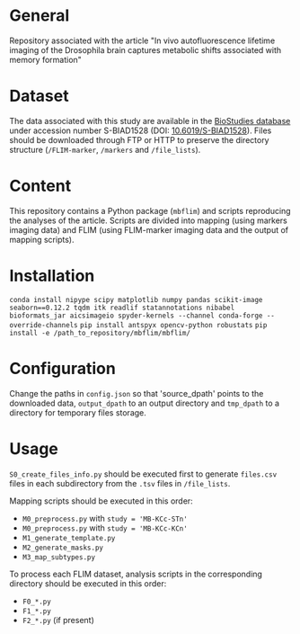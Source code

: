 # General
Repository associated with the article "In vivo autofluorescence lifetime imaging of the Drosophila brain captures metabolic shifts associated with memory formation"

# Dataset
The data associated with this study are available in the [BioStudies database](https://www.ebi.ac.uk/biostudies) under accession number S-BIAD1528 (DOI: [10.6019/S-BIAD1528](https://doi.org/10.6019/S-BIAD1528)). Files should be downloaded through FTP or HTTP to preserve the directory structure (`/FLIM-marker`, `/markers` and `/file_lists`).

# Content
This repository contains a Python package (`mbflim`) and scripts reproducing the analyses of the article. Scripts are divided into mapping (using markers imaging data) and FLIM (using FLIM-marker imaging data and the output of mapping scripts).

# Installation
`conda install nipype scipy matplotlib numpy pandas scikit-image seaborn==0.12.2 tqdm itk readlif statannotations nibabel bioformats_jar aicsimageio spyder-kernels --channel conda-forge --override-channels`
`pip install antspyx opencv-python robustats`
`pip install -e /path_to_repository/mbflim/mbflim/`

# Configuration
Change the paths in `config.json` so that 'source_dpath' points to the downloaded data, `output_dpath` to an output directory and `tmp_dpath` to a directory for temporary files storage.

# Usage
`S0_create_files_info.py` should be executed first to generate `files.csv` files in each subdirectory from the `.tsv` files in `/file_lists`.

Mapping scripts should be executed in this order:
- `M0_preprocess.py` with `study = 'MB-KCc-STn'`
- `M0_preprocess.py` with `study = 'MB-KCc-KCn'`
- `M1_generate_template.py`
- `M2_generate_masks.py`
- `M3_map_subtypes.py`

To process each FLIM dataset, analysis scripts in the corresponding directory should be executed in this order:
- `F0_*.py`
- `F1_*.py`
- `F2_*.py` (if present)
